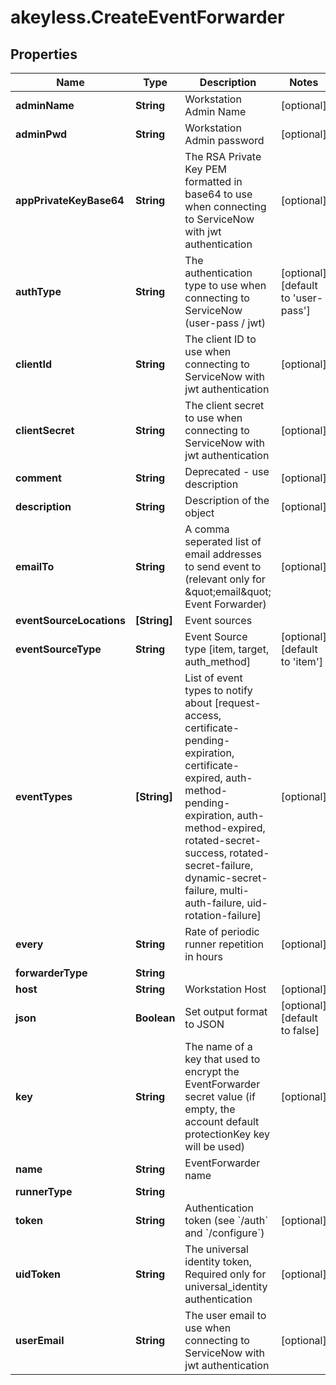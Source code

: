 # akeyless.CreateEventForwarder

## Properties

Name | Type | Description | Notes
------------ | ------------- | ------------- | -------------
**adminName** | **String** | Workstation Admin Name | [optional] 
**adminPwd** | **String** | Workstation Admin password | [optional] 
**appPrivateKeyBase64** | **String** | The RSA Private Key PEM formatted in base64 to use when connecting to ServiceNow with jwt authentication | [optional] 
**authType** | **String** | The authentication type to use when connecting to ServiceNow (user-pass / jwt) | [optional] [default to &#39;user-pass&#39;]
**clientId** | **String** | The client ID to use when connecting to ServiceNow with jwt authentication | [optional] 
**clientSecret** | **String** | The client secret to use when connecting to ServiceNow with jwt authentication | [optional] 
**comment** | **String** | Deprecated - use description | [optional] 
**description** | **String** | Description of the object | [optional] 
**emailTo** | **String** | A comma seperated list of email addresses to send event to (relevant only for \&quot;email\&quot; Event Forwarder) | [optional] 
**eventSourceLocations** | **[String]** | Event sources | 
**eventSourceType** | **String** | Event Source type [item, target, auth_method] | [optional] [default to &#39;item&#39;]
**eventTypes** | **[String]** | List of event types to notify about [request-access, certificate-pending-expiration, certificate-expired, auth-method-pending-expiration, auth-method-expired, rotated-secret-success, rotated-secret-failure, dynamic-secret-failure, multi-auth-failure, uid-rotation-failure] | [optional] 
**every** | **String** | Rate of periodic runner repetition in hours | [optional] 
**forwarderType** | **String** |  | 
**host** | **String** | Workstation Host | [optional] 
**json** | **Boolean** | Set output format to JSON | [optional] [default to false]
**key** | **String** | The name of a key that used to encrypt the EventForwarder secret value (if empty, the account default protectionKey key will be used) | [optional] 
**name** | **String** | EventForwarder name | 
**runnerType** | **String** |  | 
**token** | **String** | Authentication token (see &#x60;/auth&#x60; and &#x60;/configure&#x60;) | [optional] 
**uidToken** | **String** | The universal identity token, Required only for universal_identity authentication | [optional] 
**userEmail** | **String** | The user email to use when connecting to ServiceNow with jwt authentication | [optional] 


